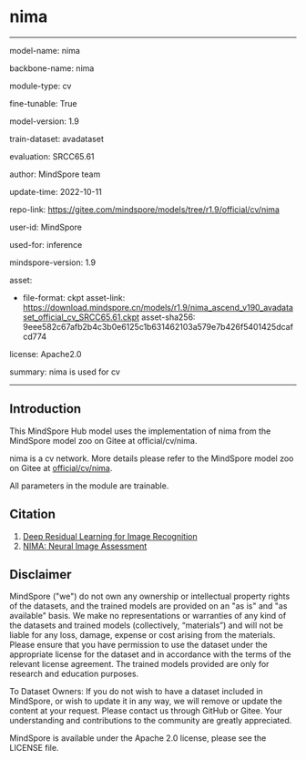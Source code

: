 # nima

---

model-name: nima

backbone-name: nima

module-type: cv

fine-tunable: True

model-version: 1.9

train-dataset: avadataset

evaluation: SRCC65.61

author: MindSpore team

update-time: 2022-10-11

repo-link: <https://gitee.com/mindspore/models/tree/r1.9/official/cv/nima>

user-id: MindSpore

used-for: inference

mindspore-version: 1.9

asset:

-
    file-format: ckpt
    asset-link: <https://download.mindspore.cn/models/r1.9/nima_ascend_v190_avadataset_official_cv_SRCC65.61.ckpt>
    asset-sha256: 9eee582c67afb2b4c3b0e6125c1b631462103a579e7b426f5401425dcafcd774

license: Apache2.0

summary: nima is used for cv

---

## Introduction

This MindSpore Hub model uses the implementation of nima from the MindSpore model zoo on Gitee at official/cv/nima.

nima is a cv network. More details please refer to the MindSpore model zoo on Gitee at [official/cv/nima](https://gitee.com/mindspore/models/blob/r1.9/official/cv/nima/README.md).

All parameters in the module are trainable.

## Citation

1. [Deep Residual Learning for Image Recognition](https://arxiv.org/pdf/1512.03385.pdf)
2. [NIMA: Neural Image Assessment](https://arxiv.org/pdf/1709.05424.pdf)

## Disclaimer

MindSpore ("we") do not own any ownership or intellectual property rights of the datasets, and the trained models are provided on an "as is" and "as available" basis. We make no representations or warranties of any kind of the datasets and trained models (collectively, “materials”) and will not be liable for any loss, damage, expense or cost arising from the materials. Please ensure that you have permission to use the dataset under the appropriate license for the dataset and in accordance with the terms of the relevant license agreement. The trained models provided are only for research and education purposes.

To Dataset Owners: If you do not wish to have a dataset included in MindSpore, or wish to update it in any way, we will remove or update the content at your request. Please contact us through GitHub or Gitee. Your understanding and contributions to the community are greatly appreciated.

MindSpore is available under the Apache 2.0 license, please see the LICENSE file.
